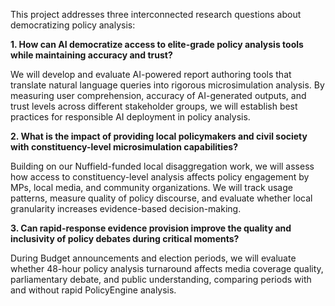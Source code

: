 <!-- B) Research Questions -->
<!-- Maximum 200 words -->
<!-- What research questions will your project answer? -->

This project addresses three interconnected research questions about democratizing policy analysis:

**1. How can AI democratize access to elite-grade policy analysis tools while maintaining accuracy and trust?**

We will develop and evaluate AI-powered report authoring tools that translate natural language queries into rigorous microsimulation analysis. By measuring user comprehension, accuracy of AI-generated outputs, and trust levels across different stakeholder groups, we will establish best practices for responsible AI deployment in policy analysis.

**2. What is the impact of providing local policymakers and civil society with constituency-level microsimulation capabilities?**

Building on our Nuffield-funded local disaggregation work, we will assess how access to constituency-level analysis affects policy engagement by MPs, local media, and community organizations. We will track usage patterns, measure quality of policy discourse, and evaluate whether local granularity increases evidence-based decision-making.

**3. Can rapid-response evidence provision improve the quality and inclusivity of policy debates during critical moments?**

During Budget announcements and election periods, we will evaluate whether 48-hour policy analysis turnaround affects media coverage quality, parliamentary debate, and public understanding, comparing periods with and without rapid PolicyEngine analysis.
